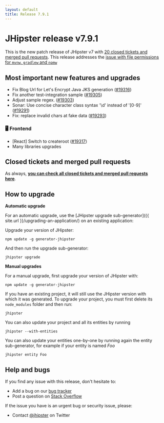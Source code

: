 ```yaml
---
layout: default
title: Release 7.9.1
---
```


# JHipster release v7.9.1

This is the new patch release of JHipster v7 with [20 closed tickets and merged pull requests](https://github.com/jhipster/generator-jhipster/issues?q=milestone%3A7.9.1+is%3Aclosed). This release addresses the [issue with file permissions for `mvnw`, `gradlew` and `npmw`](https://github.com/jhipster/generator-jhipster/issues/19294)

## Most important new features and upgrades

- Fix Blog Url for Let's Encrypt Java JKS generation ([#19316](https://github.com/jhipster/generator-jhipster/pull/19316))
- Fix another test-integration sample ([#19305](https://github.com/jhipster/generator-jhipster/pull/19305))
- Adjust sample regex. ([#19303](https://github.com/jhipster/generator-jhipster/pull/19303))
- Sonar: Use concise character class syntax '\d' instead of '[0-9]' ([#19291](https://github.com/jhipster/generator-jhipster/pull/19291))
- Fix: replace invalid chars at fake data ([#19293](https://github.com/jhipster/generator-jhipster/pull/19293))

### 🖥️ Frontend

- [React] Switch to createroot ([#19317](https://github.com/jhipster/generator-jhipster/pull/19317))
- Many libraries upgrades

## Closed tickets and merged pull requests

As always, **[you can check all closed tickets and merged pull requests here](https://github.com/jhipster/generator-jhipster/issues?q=milestone%3A7.9.1+is%3Aclosed)**.

## How to upgrade

**Automatic upgrade**

For an automatic upgrade, use the [JHipster upgrade sub-generator]({{ site.url }}/upgrading-an-application/) on an existing application:

Upgrade your version of JHipster:

```
npm update -g generator-jhipster
```

And then run the upgrade sub-generator:

```
jhipster upgrade
```

**Manual upgrades**

For a manual upgrade, first upgrade your version of JHipster with:

```
npm update -g generator-jhipster
```

If you have an existing project, it will still use the JHipster version with which it was generated.
To upgrade your project, you must first delete its `node_modules` folder and then run:

```
jhipster
```

You can also update your project and all its entities by running

```
jhipster --with-entities
```

You can also update your entities one-by-one by running again the entity sub-generator, for example if your entity is named _Foo_

```
jhipster entity Foo
```

## Help and bugs

If you find any issue with this release, don't hesitate to:

- Add a bug on our [bug tracker](https://github.com/jhipster/generator-jhipster/issues?state=open)
- Post a question on [Stack Overflow](http://stackoverflow.com/tags/jhipster/info)

If the issue you have is an urgent bug or security issue, please:

- Contact [@jhipster](https://twitter.com/jhipster) on Twitter
